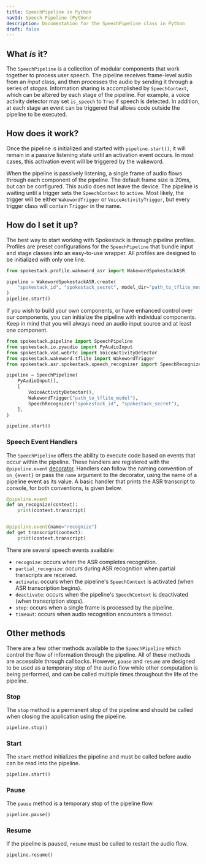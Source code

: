 ```yaml
---
title: SpeechPipeline in Python
navId: Speech Pipeline (Python)
description: Documentation for the SpeechPipeline class in Python
draft: false
---
```


## What _is_ it?

The `SpeechPipeline` is a collection of modular components that work together to process user speech. The pipeline receives frame-level audio from an _input_ class, and then processes the audio by sending it through a series of _stages_. Information sharing is accomplished by `SpeechContext`, which can be altered by each stage of the pipeline. For example, a voice activity detector may set `is_speech` to `True` if speech is detected. In addition, at each stage an event can be triggered that allows code outside the pipeline to be executed.

## How does it work?

Once the pipeline is initialized and started with `pipeline.start()`, it will remain in a passive listening state until an activation event occurs. In most cases, this activation event will be triggered by the wakeword.

When the pipeline is passively listening, a single frame of audio flows through each component of the pipeline. The default frame size is 20ms, but can be configured. This audio does not leave the device. The pipeline is waiting until a trigger sets the `SpeechContext` to `active`. Most likely, the trigger will be either `WakewordTrigger` or `VoiceActivityTrigger`, but every trigger class will contain `Trigger` in the name.

## How do I set it up?

The best way to start working with Spokestack is through pipeline profiles. Profiles are preset configurations for the `SpeechPipeline` that bundle input and stage classes into an easy-to-use wrapper. All profiles are designed to be initialized with only one line.

```python
from spokestack.profile.wakeword_asr import WakewordSpokestackASR

pipeline = WakewordSpokestackASR.create(
    "spokestack_id", "spokestack_secret", model_dir="path_to_tflite_model_dir"
)
pipeline.start()
```

If you wish to build your own components, or have enhanced control over our components, you can initialize the pipeline with individual components. Keep in mind that you will always need an audio input source and at least one component.

```python
from spokestack.pipeline import SpeechPipeline
from spokestack.io.pyaudio import PyAudioInput
from spokestack.vad.webrtc import VoiceActivityDetector
from spokestack.wakeword.tflite import WakewordTrigger
from spokestack.asr.spokestack.speech_recognizer import SpeechRecognizer

pipeline = SpeechPipeline(
    PyAudioInput(),
    [
        VoiceActivityDetector(),
        WakewordTrigger("path_to_tflite_model"),
        SpeechRecognizer("spokestack_id", "spokestack_secret"),
    ],
)

pipeline.start()
```

### Speech Event Handlers

The `SpeechPipeline` offers the ability to execute code based on events that occur within the pipeline. These handlers are registered with the `@pipeline.event` [decorator](https://www.python.org/dev/peps/pep-0318/). Handlers can follow the naming convention of `on_{event}` or pass the `name` argument to the decorator, using the name of a pipeline event as its value. A basic handler that prints the ASR transcript to console, for both conventions, is given below.

```python
@pipeline.event
def on_recognize(context):
    print(context.transcript)


@pipeline.event(name="recognize")
def get_transcript(context):
    print(context.transcript)
```

There are several speech events available:

- `recognize`: occurs when the ASR completes recognition.
- `partial_recognize`: occurs during ASR recognition when partial transcripts are received.
- `activate`: occurs when the pipeline's `SpeechContext` is activated (when ASR transcription begins).
- `deactivate`: occurs when the pipeline's `SpeechContext` is deactivated (when transcription stops).
- `step`: occurs when a single frame is processed by the pipeline.
- `timeout`: occurs when audio recognition encounters a timeout.

## Other methods

There are a few other methods available to the `SpeechPipeline` which control the flow of information through the pipeline. All of these methods are accessible through callbacks. However, `pause` and `resume` are designed to be used as a temporary stop of the audio flow while other computation is being performed, and can be called multiple times throughout the life of the pipeline.

### Stop

The `stop` method is a permanent stop of the pipeline and should be called when closing the application using the pipeline.

```python
pipeline.stop()
```

### Start

The `start` method initializes the pipeline and must be called before audio can be read into the pipeline.

```python
pipeline.start()
```

### Pause

The `pause` method is a temporary stop of the pipeline flow.

```python
pipeline.pause()
```

### Resume

If the pipeline is paused, `resume` must be called to restart the audio flow.

```python
pipeline.resume()
```
